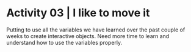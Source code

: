 # Activity 03 | I like to move it

Putting to use all the variables we have learned over the past couple of weeks to create interactive objects. Need more time to learn and understand how to use the variables properly.
